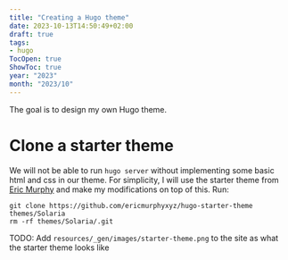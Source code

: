 ```yaml
---
title: "Creating a Hugo theme"
date: 2023-10-13T14:50:49+02:00
draft: true
tags:
- hugo
TocOpen: true
ShowToc: true
year: "2023"
month: "2023/10"
---
```


The goal is to design my own Hugo theme. 

# Clone a starter theme
We will not be able to run `hugo server` without implementing some basic html and css in our theme. For simplicity, I will use the starter theme from [Eric Murphy](https://github.com/ericmurphyxyz/hugo-starter-theme) and make my modifications on top of this. Run:
```
git clone https://github.com/ericmurphyxyz/hugo-starter-theme themes/Solaria
rm -rf themes/Solaria/.git
```
TODO: Add `resources/_gen/images/starter-theme.png` to the site as what the starter theme looks like